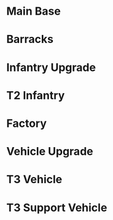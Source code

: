 
# Main Base

# Barracks

# Infantry Upgrade

# T2 Infantry

# Factory

# Vehicle Upgrade

# T3 Vehicle
# T3 Support Vehicle